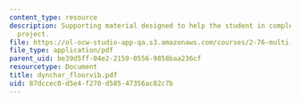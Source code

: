 ```yaml
---
content_type: resource
description: Supporting material designed to help the student in completing the term
  project.
file: https://ol-ocw-studio-app-qa.s3.amazonaws.com/courses/2-76-multi-scale-system-design-fall-2004/87dccec0d5e4f270d58547356ac82c7b_dynchar_floorvib.pdf
file_type: application/pdf
parent_uid: be39d5ff-04e2-2159-0556-9858baa236cf
resourcetype: Document
title: dynchar_floorvib.pdf
uid: 87dccec0-d5e4-f270-d585-47356ac82c7b
---
```

